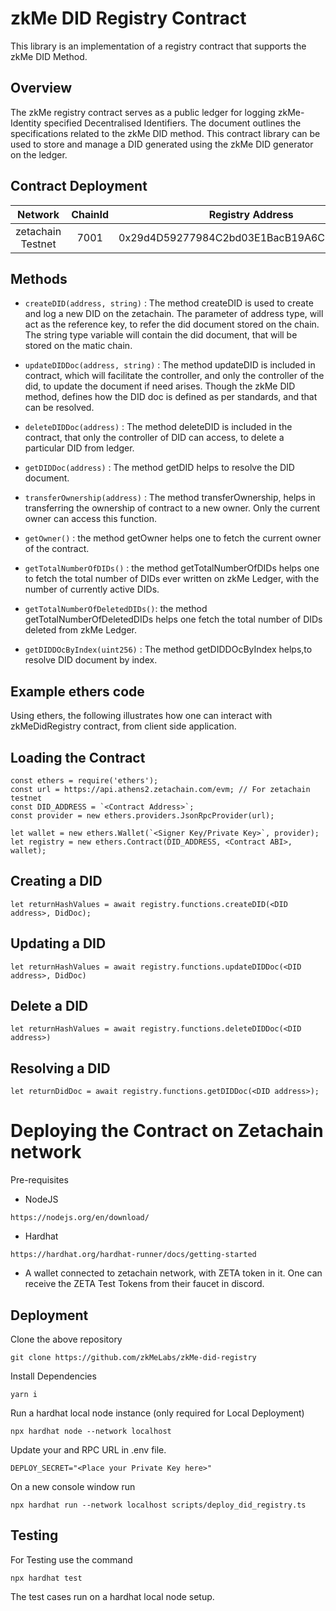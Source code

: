 # zkMe DID Registry Contract

This library is an implementation of a registry contract that supports the zkMe DID Method.

## Overview

The zkMe registry contract serves as a public ledger for logging zkMe-Identity specified Decentralised Identifiers. The document outlines the specifications related to the zkMe DID method. This contract library can be used to store and manage a DID generated using the zkMe DID generator on the ledger.

## Contract Deployment

|      Network      | ChainId |              Registry Address              |
| :---------------: | :-----: | :----------------------------------------: |
| zetachain Testnet |  7001   | 0x29d4D59277984C2bd03E1BacB19A6C9fe4FC96Af |

## Methods

- `createDID(address, string)` : The method createDID is used to create and log a new DID on the zetachain. The parameter of address type, will act as the reference key, to refer the did document stored on the chain. The string type variable will contain the did document, that will be stored on the matic chain.

- `updateDIDDoc(address, string)` : The method updateDID is included in contract, which will facilitate the controller, and only the controller of the did, to update the document if need arises. Though the zkMe DID method, defines how the DID doc is defined as per standards, and that can be resolved.

- `deleteDIDDoc(address)` : The method deleteDID is included in the contract, that only the controller of DID can access, to delete a particular DID from ledger.

- `getDIDDoc(address)` : The method getDID helps to resolve the DID document.

- `transferOwnership(address)` : The method transferOwnership, helps in transferring the ownership of contract to a new owner. Only the current owner can access this function.

- `getOwner()` : the method getOwner helps one to fetch the current owner of the contract.

- `getTotalNumberOfDIDs()` : the method getTotalNumberOfDIDs helps one to fetch the total number of DIDs ever written on zkMe Ledger, with the number of currently active DIDs.

- `getTotalNumberOfDeletedDIDs()`: the method getTotalNumberOfDeletedDIDs helps one fetch the total number of DIDs deleted from zkMe Ledger.

- `getDIDDOcByIndex(uint256)` : The method getDIDDOcByIndex helps,to resolve DID document by index.

## Example ethers code

Using ethers, the following illustrates how one can interact with zkMeDidRegistry contract, from client side application.

## Loading the Contract

```
const ethers = require('ethers');
const url = https://api.athens2.zetachain.com/evm; // For zetachain testnet
const DID_ADDRESS = `<Contract Address>`;
const provider = new ethers.providers.JsonRpcProvider(url);

let wallet = new ethers.Wallet(`<Signer Key/Private Key>`, provider);
let registry = new ethers.Contract(DID_ADDRESS, <Contract ABI>, wallet);
```

## Creating a DID

```
let returnHashValues = await registry.functions.createDID(<DID address>, DidDoc);
```

## Updating a DID

```
let returnHashValues = await registry.functions.updateDIDDoc(<DID address>, DidDoc)
```

## Delete a DID

```
let returnHashValues = await registry.functions.deleteDIDDoc(<DID address>)
```

## Resolving a DID

```
let returnDidDoc = await registry.functions.getDIDDoc(<DID address>);
```

# Deploying the Contract on Zetachain network

Pre-requisites

- NodeJS

```
https://nodejs.org/en/download/
```

- Hardhat

```
https://hardhat.org/hardhat-runner/docs/getting-started
```

- A wallet connected to zetachain network, with ZETA token in it. One can receive the ZETA Test Tokens from their faucet in discord.

## Deployment

Clone the above repository

```
git clone https://github.com/zkMeLabs/zkMe-did-registry
```

Install Dependencies

```
yarn i
```

Run a hardhat local node instance (only required for Local Deployment)

```
npx hardhat node --network localhost
```

Update your and RPC URL in .env file.

```
DEPLOY_SECRET="<Place your Private Key here>"
```

On a new console window run

```
npx hardhat run --network localhost scripts/deploy_did_registry.ts
```

## Testing

For Testing use the command

```
npx hardhat test
```

The test cases run on a hardhat local node setup.
